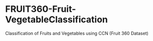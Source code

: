 # FRUIT360-Fruit-VegetableClassification
Classification of Fruits and Vegetables using CCN (Fruit 360 Dataset)
